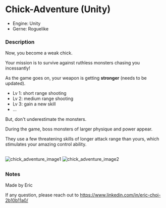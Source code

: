 # Chick-Adventure (Unity)

- Engine: Unity
- Gerne: Roguelike

### Description
Now, you become a weak chick.

Your mission is to survive against ruthless monsters chasing you incessantly!

As the game goes on, your weapon is getting **stronger** (needs to be updated).

- Lv 1: short range shooting
- Lv 2: medium range shooting
- Lv 3: gain a new skill
- ...

But, don't underestimate the monsters. 

During the game, boss monsters of larger physique and power appear.

They use a few threatening skills of longer attack range than yours, which stimulates your amazing control ability.

##
![chick_adventure_image1](https://user-images.githubusercontent.com/39285147/151664287-105f7ae9-c634-4398-8f1e-eaf07c75a665.png)
![chick_adventure_image2](https://user-images.githubusercontent.com/39285147/151664671-9e93506a-4f75-42bb-b5cc-d174fa0362dd.png)
##
### Notes
Made by Eric

If any question, please reach out to https://www.linkedin.com/in/eric-choi-2b10b11a0/
